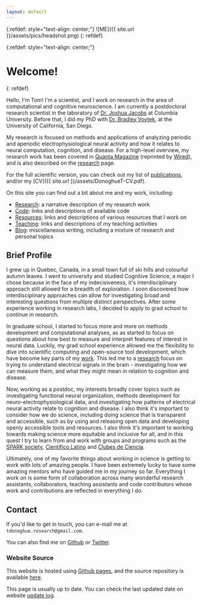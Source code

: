 ```yaml
---
layout: default
---
```



{:refdef: style="text-align: center;"}
![ME]({{ site.url }}/assets/pics/headshot.png)
{: refdef}

{:refdef: style="text-align: center;"}
# Welcome!
{: refdef}

Hello, I'm Tom! I'm a scientist, and I work on research in the area of computational and cognitive neuroscience.
I am currently a postdoctoral research scientist in the laboratory of
[Dr. Joshua Jacobs](http://orion.bme.columbia.edu/jacobs/) at Columbia University.
Before that, I did my PhD with
[Dr. Bradley Voytek](https://voyteklab.com/), at the University of California, San Diego.

My research is focused on methods and applications of analyzing periodic and aperiodic
electrophysiological neural activity and how it relates to neural computation, cognition, and disease.
For a high-level overview, my research work has been covered in
[Quanta Magazine](https://www.quantamagazine.org/brains-background-noise-may-hold-clues-to-persistent-mysteries-20210208/)
(reprinted by [Wired](https://www.wired.com/story/the-brains-background-noise-may-be-meaningful-after-all/)),
and is also described on the [research](research.html) page.

For the full scientific version, you can check out my list of
[publications](publications.html), and/or my
[CV]({{ site.url }}/assets/DonoghueT-CV.pdf).

On this site you can find out a bit about me and my work, including:

- [Research](research.html): a narrative description of my research work
- [Code](code.html): links and descriptions of available code
- [Resources](resources.html): links and descriptions of various resources that I work on
- [Teaching](teaching.html): links and descriptions of my teaching activities
- [Blog](blog.html): miscellaneous writing, including a mixture of research and personal topics

## Brief Profile

I grew up in Quebec, Canada, in a small town full of ski hills and colourful autumn leaves.
I went to university and studied Cognitive Science, a major I chose because in the face of my indecisiveness,
it's interdisciplinary approach still allowed for a breadth of exploration. I soon discovered how interdisciplinary
approaches can allow for investigating broad and interesting questions from multiple distinct perspectives.
After some experience working in research labs, I decided to apply to grad school to continue in research.

In graduate school, I started to focus more and more on methods development and computational analyses, as
as started to focus on questions about how best to measure and interpret features of interest in neural data.
Luckily, my grad school experience allowed me the flexibility to dive into scientific computing and open-source
tool development, which have become key parts of my [work](code.html). This led me to a [research](research.html)
focus on trying to understand electrical signals in the brain - investigating how we can measure them, and what
they might mean in relation to cognition and disease.

Now, working as a postdoc, my interests broadly cover topics such as investigating functional neural organization,
methods development for neuro-electrophysiological data, and investigating how patterns of electrical neural
activity relate to cognition and disease. I also think it's important to consider how we do science, including
doing science that is transparent and accessible, such as by using and releasing open data and
developing openly accessible tools and resources. I also think it's important to working towards making science more
equitable and inclusive for all, and in this quest I try to learn from and work with groups and programs such as the
[SPARK society](https://www.sparksociety.org/),
[Cientifico Latino](https://www.cientificolatino.com/) and
[Clubes de Ciencia](https://www.clubesdeciencia.mx/).

Ultimately, one of my favorite things about working in science is getting to work with lots of amazing people.
I have been extremely lucky to have some amazing mentors who have guided me in my journey so far.
Everything I work on is some form of collaboration across many wonderful research assistants, collaborators,
teaching assistants and code contributors whose work and contributions are reflected in everything I do.

## Contact

If you'd like to get in touch, you can e-mail me at `tdonoghue.research@gmail.com`.

You can also find me on
[Github](https://github.com/TomDonoghue) or
[Twitter](https://twitter.com/TomDonoghue).

### Website Source

This website is hosted using
[Github pages](https://pages.github.com/),
and the source repository is available
[here](https://github.com/TomDonoghue/TomDonoghue.github.io).

This page is usually up to date. You can check the last updated date on website
[update log](https://github.com/TomDonoghue/TomDonoghue.github.io/commits/main).

